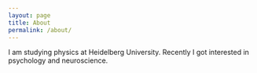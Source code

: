 ```yaml
---
layout: page
title: About
permalink: /about/
---
```


I am studying physics at Heidelberg University. Recently I got interested in psychology and neuroscience.
